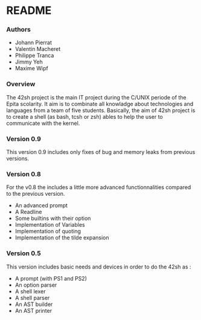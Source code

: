 # README #


### Authors ###

* Johann Pierrat
* Valentin Macheret
* Philippe Tranca
* Jimmy Yeh
* Maxime Wipf

### Overview ###

The 42sh project is the main IT project during the C/UNIX periode of the Epita scolarity. It aim is to combinate all knowladge about technologies and languages from a team of five students. Basically, the aim of 42sh project is to create a shell (as bash, tcsh or zsh) ables to help the user to communicate with the kernel.

### Version 0.9 ###

This version 0.9 includes only fixes of bug and memory leaks from previous versions.

### Version 0.8 ###

For the v0.8 the includes a little more advanced functionnalities compared to the previous version.
* An advanced prompt
* A Readline
* Some builtins with their option
* Implementation of Variables
* Implementation of quoting
* Implementation of the tilde expansion

### Version 0.5 ###

This version includes basic needs and devices in order to do the 42sh as :
* A prompt (with PS1 and PS2)
* An option parser
* A shell lexer
* A shell parser
* An AST builder
* An AST printer